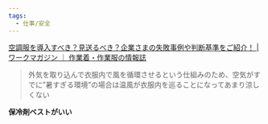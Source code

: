 ```yaml
---
tags:
  - 仕事/安全
---
```

[空調服を導入すべき？見送るべき？企業さまの失敗事例や判断基準をご紹介！ | ワークマガジン ｜ 作業着・作業服の情報誌](https://www.work-king.shop/blog/company_ef_failure/)

>外気を取り込んで衣服内で風を循環させるという仕組みのため、空気がすでに”暑すぎる環境”の場合は温風が衣服内を巡ることになってあまり涼しくない

**保冷剤ベストがいい**


